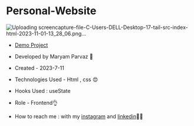 # Personal-Website
![Uploading screencapture-file-C-Users-DELL-Desktop-17-tail-src-index-html-2023-11-01-13_28_06.png…]()

- [Demo Project](https://maryamparvaz.github.io/Personal-Website/)

- Developed by Maryam Parvaz 🙎

- Created - 2023-7-11

- Technologies Used - Html , css 😍

- Hooks Used : useState 

- Role - Frontend👌

- How to reach me : with my [instagram](https://www.instagram.com/maryamparvaz_web) and [linkedin](https://www.linkedin.com/in/maryamparvaz)👩‍💻
